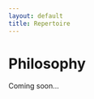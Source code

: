 ```yaml
---
layout: default
title: Repertoire
---
```


<div class="post">
	<h1 class="pageTitle">Philosophy</h1>

<p>Coming soon...</a>

</div>
